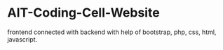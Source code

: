 # AIT-Coding-Cell-Website
frontend connected with backend with help of bootstrap, php, css, html, javascript.
